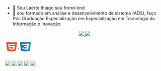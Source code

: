 - 👋  Sou  Laerte  thiago sou  frond-end
- 👀  sou formado em analise e desenvolvimento de sistema (ADS), faço Pós Graduação Especialização em Especialização em Tecnologia da Informação e Inovação.



<div align="center">
  <a href="https://github.com/lathiago">
  <img height="180em" src="https://github-readme-stats.vercel.app/api?username=Lathiago&show_icons=true&theme=dark&include_all_commits=true&count_private=true"/>
  <img height="180em" src="https://github-readme-stats.vercel.app/api/top-langs/?username=Lathiago&layout=compact&langs_count=7&theme=dark"/>
</div>
<div style="display: inline_block"><br>
  
  <img align="center" alt="Rafa-HTML" height="30" width="40" src="https://raw.githubusercontent.com/devicons/devicon/master/icons/html5/html5-original.svg">
  <img align="center" alt="Rafa-CSS" height="30" width="40" src="https://raw.githubusercontent.com/devicons/devicon/master/icons/css3/css3-original.svg">
    
</div>

##
 
<div>
        <a href="https://instagram.com/laerte.thiago1" target="_blank"><img src="https://img.shields.io/badge/Instagram-E4405F?style=for-the-badge&logo=instagram&logoColor=white" target="_blank"></a>
        <a href = "mailto:lathiago1@gmail.com"><img src="https://img.shields.io/badge/Gmail-D14836?style=for-the-badge&logo=gmail&logoColor=white" target="_blank"></a>
        <a href="https://www.linkedin.com/in/laerte-thiago-pnd-pcd-520b0b42" target="_blank"><img src="https://img.shields.io/badge/LinkedIn-0077B5?style=for-the-badge&logo=linkedin&logoColor=white" target="_blank"></a>
        <a href="https://github.com/lathiago" target="_blank"><img src="https://img.shields.io/badge/GitHub-100000?style=for-the-badge&logo=github&logoColor=white" target="_blank"></a>
        <a href="https://www.facebook.com/laerte.thiago1" target="_blank"><img src="https://img.shields.io/badge/Facebook-1877F2?style=for-the-badge&logo=facebook&logoColor=white" target="_blank"></a>
 
</div>

<!---
lathiago/lathiago is a ✨ special ✨ repository because its `README.md` (this file) appears on your GitHub profile.
You can click the Preview link to take a look at your changes.
--->

